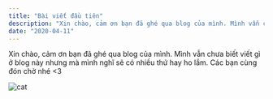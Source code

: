 ```yaml
---
title: "Bài viết đầu tiên"
description: "Xin chào, cảm ơn bạn đã ghé qua blog của mình. Mình vẫn chưa biết viết gì ở blog này nhưng mà mình nghĩ sẽ có nhiều thứ hay ho lắm. Các bạn cùng đón chờ nhé <3"
date: "2020-04-11"
---
```


Xin chào, cảm ơn bạn đã ghé qua blog của mình. Mình vẫn chưa biết viết gì ở blog này nhưng mà mình nghĩ sẽ có nhiều thứ hay ho lắm. Các bạn cùng đón chờ nhé \<3

![cat](https://media.giphy.com/media/vFKqnCdLPNOKc/giphy.gif)
